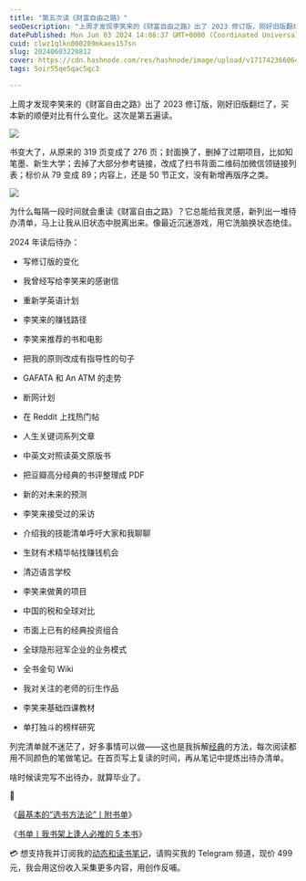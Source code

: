 ```yaml
---
title: "第五次读《财富自由之路》"
seoDescription: "上周才发现李笑来的《财富自由之路》出了 2023 修订版，刚好旧版翻烂了，买本新的顺便对比有什么变化。​这次是第五遍读。"
datePublished: Mon Jun 03 2024 14:08:37 GMT+0000 (Coordinated Universal Time)
cuid: clwz1qlkn000209mkaex157sn
slug: 20240603220812
cover: https://cdn.hashnode.com/res/hashnode/image/upload/v1717423660645/88291103-2705-4354-a044-058819e1894f.png
tags: 5oir55qe5qac5qc3

---
```


上周才发现李笑来的《财富自由之路》出了 2023 修订版，刚好旧版翻烂了，买本新的顺便对比有什么变化。​这次是第五遍读。

![](url)

书变大了，从原来的 319 页变成了 276 页；封面换了，删掉了过期项目，比如知笔墨、新生大学；去掉了大部分参考链接，改成了扫书背面二维码加微信领链接列表；标价从 79 变成 89；内容上，还是 50 节正文，没有新增再版序之类。

![](url)

为什么每隔一段时间就会重读《财富自由之路》？它总能给我灵感，新列出一堆待办清单，马上让我从旧状态中脱离出来。像最近沉迷游戏，用它洗脑换状态绝佳。

2024 年读后待办：

* 写修订版的变化
    
* 我曾经写给李笑来的感谢信
    
* 重新学英语计划
    
* 李笑来的赚钱路径
    
* 李笑来推荐的书和电影
    
* 把我的原则改成有指导性的句子
    
* GAFATA 和 An ATM 的走势
    
* 断网计划
    
* 在 Reddit 上找热门帖
    
* 人生关键词系列文章
    
* 中英文对照读英文原版书
    
* 把豆瓣高分经典的书评整理成 PDF
    
* 新的对未来的预测
    
* 李笑来接受过的采访
    
* 介绍我的技能清单呼吁大家和我聊聊
    
* 生财有术精华帖找赚钱机会
    
* 清迈语言学校
    
* 李笑来做黄的项目
    
* 中国的税和全球对比
    
* 市面上已有的经典投资组合
    
* 全球隐形冠军企业的业务模式
    
* 全书金句 Wiki
    
* 我对关注的老师的衍生作品
    
* 李笑来基础四课教材
    
* 单打独斗的榜样研究
    

列完清单就不迷茫了，好多事情可以做——这也是我拆解[经典](https://mp.weixin.qq.com/s?__biz=MzI3MzU5MDA1OQ==&mid=2247485890&idx=1&sn=75b8c5b2126e72c44cc262b84f22dcab&chksm=eb21bb86dc563290614e24caac6d964e5ddcfbf65126de2de47add423170eaa9ed2d4ba7f11d&token=2921893&lang=zh_CN#rd)的方法，每次阅读都用不同颜色的笔做笔记。在首页写上复读的时间，再从笔记中提炼出待办清单。

啥时候读完写不出待办，就算毕业了。

🔗

《[最基本的“选书方法论”丨附书单](https://mp.weixin.qq.com/s?__biz=MzI3MzU5MDA1OQ==&mid=2247485651&idx=1&sn=479464e1f4b9281c5a46d1f420c418e7&chksm=eb21ba97dc563381e9289b989fca210cac4afc7cc0816d1568cda2410612762edb3dfe015609&token=2921893&lang=zh_CN#rd)》

《[书单丨我书架上逢人必推的 5 本书](https://mp.weixin.qq.com/s?__biz=MzI3MzU5MDA1OQ==&mid=2247485492&idx=1&sn=679580b5befd6e7e2094567ec64c0aea&chksm=eb21ba70dc563366a2e904dd0004e4bba6c03b99e72bb26f7449f4c9fddd87cbf5a6711fbcf9&token=2921893&lang=zh_CN#rd)》

💳 想支持我并订阅我的[动态和读书笔记](https://mp.weixin.qq.com/s/A_yK10ktL8Nl7RzsnGwzEg)，请购买我的 Telegram 频道，现价 499 元，我会用这份收入采集更多内容，用创作反哺。
